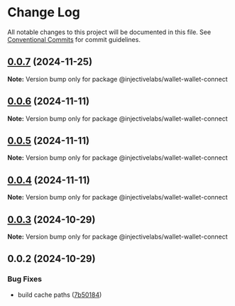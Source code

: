 # Change Log

All notable changes to this project will be documented in this file.
See [Conventional Commits](https://conventionalcommits.org) for commit guidelines.

## [0.0.7](https://github.com/InjectiveLabs/injective-ts/compare/@injectivelabs/wallet-wallet-connect@0.0.7-beta.4...@injectivelabs/wallet-wallet-connect@0.0.7) (2024-11-25)

**Note:** Version bump only for package @injectivelabs/wallet-wallet-connect





## [0.0.6](https://github.com/InjectiveLabs/injective-ts/compare/@injectivelabs/wallet-wallet-connect@0.0.5...@injectivelabs/wallet-wallet-connect@0.0.6) (2024-11-11)

**Note:** Version bump only for package @injectivelabs/wallet-wallet-connect





## [0.0.5](https://github.com/InjectiveLabs/injective-ts/compare/@injectivelabs/wallet-wallet-connect@0.0.4...@injectivelabs/wallet-wallet-connect@0.0.5) (2024-11-11)

**Note:** Version bump only for package @injectivelabs/wallet-wallet-connect





## [0.0.4](https://github.com/InjectiveLabs/injective-ts/compare/@injectivelabs/wallet-wallet-connect@0.0.4-beta.7...@injectivelabs/wallet-wallet-connect@0.0.4) (2024-11-11)

**Note:** Version bump only for package @injectivelabs/wallet-wallet-connect





## [0.0.3](https://github.com/InjectiveLabs/injective-ts/compare/@injectivelabs/wallet-wallet-connect@0.0.3-beta.0...@injectivelabs/wallet-wallet-connect@0.0.3) (2024-10-29)

**Note:** Version bump only for package @injectivelabs/wallet-wallet-connect





## 0.0.2 (2024-10-29)


### Bug Fixes

* build cache paths ([7b50184](https://github.com/InjectiveLabs/injective-ts/commit/7b5018431d970bfb00d022878fbf7994e4878e72))
